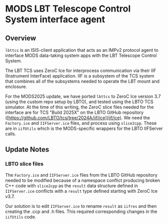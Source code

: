 # MODS LBT Telescope Control System interface agent

## Overview

`lbttcs` is an ISIS-client application that acts as an IMPv2 protocol agent
to interface MODS data-taking system apps with the LBT Telescope Control System.

The LBT TCS uses ZeroC Ice for interprocess communication via their IIF (Instrument InterFace) 
application.  IIF is a subsystem of the TCS system that combines all of the subsystems needed
to operate the LBT mount and enclosure.  

For the MODS2025 update, we have ported `lbttcs` to ZeroC Ice version 3.7 (using the custom repo
setup by LBTO), and tested using the LBTO TCS simulator.  At the time of this writing, the
ZeroC slice files needed for the interface are for TCS "Build 2025X" on the LBTO GitHub repository
([https://github.com/LBTO/tcs/tree/2024A/iif/ice](iif/ice). We need the `Factory.ice` and `IIFServer.ice`
files, and process using `slice2cpp`.  These are in `iifUtils` which is the MODS-specific wrappers for
the LBTO IIFServer calls.

## Update Notes

### LBTO slice files

The `Factory.ice` and `IIFServer.ice` files from the LBTO GitHub repository needed to be modified because
of a namespace conflict producing broken C++ code with `slice2cpp` as the `result` data structure defined in
`IIFServer.ice` conflicts with a `result` type defined starting with ZeroC Ice v3.7.

Our solution is to edit `IIFServer.ice` to rename `result` as `iifres` and then creating the .ccp and .h files.
This required corresponding changes in the `iifUtils` code.

